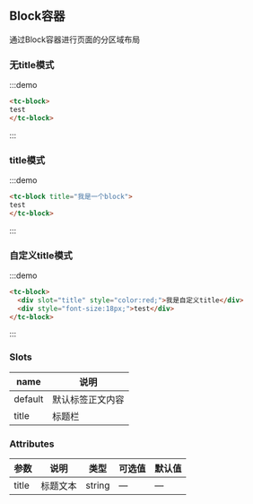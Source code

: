 ## Block容器

通过Block容器进行页面的分区域布局

### 无title模式
:::demo
```html
<tc-block>
test
</tc-block>
```
:::

### title模式
:::demo
```html
<tc-block title="我是一个block">
test
</tc-block>
```
:::

### 自定义title模式
:::demo
```html
<tc-block>
  <div slot="title" style="color:red;">我是自定义title</div>
  <div style="font-size:18px;">test</div>
</tc-block>
```
:::

### Slots
| name | 说明 |
|------|--------|
| default | 默认标签正文内容 |
| title | 标题栏 |

### Attributes

| 参数          | 说明            | 类型            | 可选值                 | 默认值   |
|-------------  |---------------- |---------------- |---------------------- |-------- |
| title   | 标题文本   | string          | — | — |